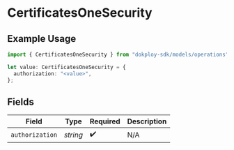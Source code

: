 # CertificatesOneSecurity

## Example Usage

```typescript
import { CertificatesOneSecurity } from "dokploy-sdk/models/operations";

let value: CertificatesOneSecurity = {
  authorization: "<value>",
};
```

## Fields

| Field              | Type               | Required           | Description        |
| ------------------ | ------------------ | ------------------ | ------------------ |
| `authorization`    | *string*           | :heavy_check_mark: | N/A                |